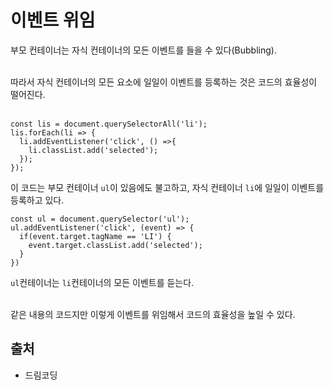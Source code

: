 # 이벤트 위임

부모 컨테이너는 자식 컨테이너의 모든 이벤트를 들을 수 있다(Bubbling).<br><br>

따라서 자식 컨테이너의 모든 요소에 일일이 이벤트를 등록하는 것은 코드의 효율성이 떨어진다.<br><br>

```
const lis = document.querySelectorAll('li');
lis.forEach(li => {
  li.addEventListener('click', () =>{
    li.classList.add('selected');
  });
});
```

이 코드는 부모 컨테이너 `ul`이 있음에도 불고하고, 자식 컨테이너 `li`에 일일이 이벤트를 등록하고 있다.

```
const ul = document.querySelector('ul');
ul.addEventListener('click', (event) => {
  if(event.target.tagName == 'LI') {
    event.target.classList.add('selected');
  }
})
```

`ul`컨테이너는 `li`컨테이너의 모든 이벤트를 듣는다.<br><br>

같은 내용의 코드지만 이렇게 이벤트를 위임해서 코드의 효율성을 높일 수 있다.

## 출처

- 드림코딩

